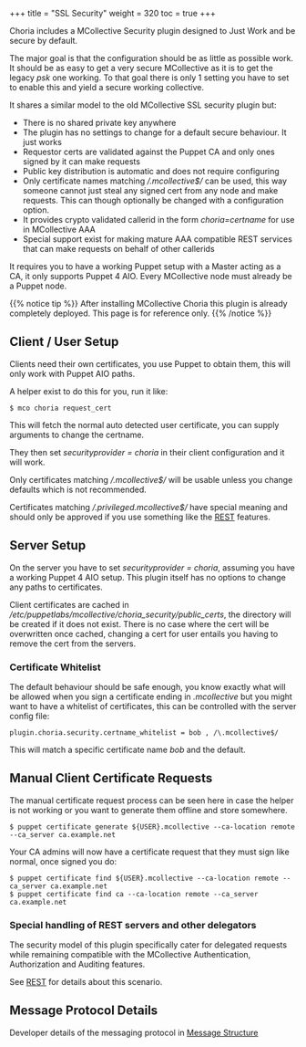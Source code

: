 +++
title = "SSL Security"
weight = 320
toc = true
+++

Choria includes a MCollective Security plugin designed to Just Work and be secure by default.

The major goal is that the configuration should be as little as possible work.
It should be as easy to get a very secure MCollective as it is to get the legacy
_psk_ one working.  To that goal there is only 1 setting you have to set to enable
this and yield a secure working collective.

It shares a similar model to the old MCollective SSL security plugin but:

   * There is no shared private key anywhere
   * The plugin has no settings to change for a default secure behaviour.
     It just works
   * Requestor certs are validated against the Puppet CA and only ones signed by
     it can make requests
   * Public key distribution is automatic and does not require configuring
   * Only certificate names matching _/\.mcollective$/_ can be used, this way
     someone cannot just steal any signed cert from any node and make requests.
     This can though optionally be changed with a configuration option.
   * It provides crypto validated callerid in the form _choria=certname_ for use
     in MCollective AAA
   * Special support exist for making mature AAA compatible REST services that
     can make requests on behalf of other callerids

It requires you to have a working Puppet setup with a Master acting as a CA, it
only supports Puppet 4 AIO. Every MCollective node must already be a Puppet node.

{{% notice tip %}}
After installing MCollective Choria this plugin is already completely deployed. This page is for reference only.
{{% /notice %}}

## Client / User Setup

Clients need their own certificates, you use Puppet to obtain them, this will only work
with Puppet AIO paths.

A helper exist to do this for you, run it like:

```
$ mco choria request_cert
```

This will fetch the normal auto detected user certificate, you can supply arguments
to change the certname.

They then set _securityprovider = choria_ in their client configuration and it will work.

Only certificates matching _/\.mcollective$/_ will be usable unless you change defaults
which is not recommended.

Certificates matching _/\.privileged\.mcollective$/_ have special meaning and should only
be approved if you use something like the [REST](../../development/rest) features.

## Server Setup

On the server you have to set _securityprovider = choria_, assuming you have a working
Puppet 4 AIO setup. This plugin itself has no options to change any paths to certificates.

Client certificates are cached in _/etc/puppetlabs/mcollective/choria_security/public_certs_,
the directory will be created if it does not exist.  There is no case where the cert
will be overwritten once cached, changing a cert for user entails you having to remove
the cert from the servers.

### Certificate Whitelist

The default behaviour should be safe enough, you know exactly what will be allowed
when you sign a certificate ending in _.mcollective_ but you might want to have a
whitelist of certificates, this can be controlled with the server config file:

```
plugin.choria.security.certname_whitelist = bob , /\.mcollective$/
```

This will match a specific certificate name _bob_ and the default.

## Manual Client Certificate Requests

The manual certificate request process can be seen here in case the helper is not working or you
want to generate them offline and store somewhere.

```
$ puppet certificate generate ${USER}.mcollective --ca-location remote --ca_server ca.example.net
```

Your CA admins will now have a certificate request that they must sign like normal,
once signed you do:

```
$ puppet certificate find ${USER}.mcollective --ca-location remote --ca_server ca.example.net
$ puppet certificate find ca --ca-location remote --ca_server ca.example.net
```

### Special handling of REST servers and other delegators

The security model of this plugin specifically cater for delegated requests while remaining
compatible with the MCollective Authentication, Authorization and Auditing features.

See [REST](../../development/rest) for details about this scenario.

## Message Protocol Details

Developer details of the messaging protocol in [Message Structure](../../development/messages)
